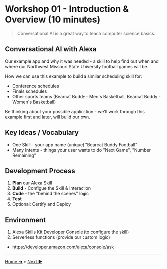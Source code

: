 # Workshop 01 - Introduction & Overview (10 minutes)

> Conversational AI is a great way to teach computer science basics. 

## Conversational AI with Alexa

Our example app and why it was needed - a skill to help find out when and where our Northwest Missouri State University football games will be. 

How we can use this example to build a similar scheduling skill for:

- Conference schedules
- Finals schedules
- Other sports teams (Bearcat Buddy - Men's Basketball, Bearcat Buddy - Women's Basketball)

Be thinking about your possible application - we'll work through this example first and later, will build our own. 

## Key Ideas / Vocabulary

- One Skill - your app name (unique) "Bearcat Buddy Football"
- Many Intents - things your user wants to do "Next Game", "Number Remaining"

## Development Process

1. **Plan** our Alexa Skill
2. **Build** - Configue the Skill & Interaction
3. **Code** - the "behind the scenes" logic 
4. **Test** 
5. Optional: Certify and Deploy

## Environment

1. Alexa Skills Kit Developer Console (to configure the skill)
2. Serverless functions (provide our custom logic)

- <https://developer.amazon.com/alexa/console/ask>

---

[ Home :rewind:](./README.md) • [Next :arrow_forward:](./workshop-02.md)
